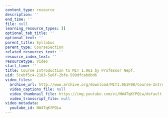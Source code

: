 ```yaml
---
content_type: resource
description: ''
end_time: ''
file: null
learning_resource_types: []
optional_tab_title: ''
optional_text: ''
parent_title: Syllabus
parent_type: CourseSection
related_resources_text: ''
resource_index_text: ''
resourcetype: Video
start_time: ''
title: Course Introduction to MIT 1.061 by Professor Nepf.
uid: 5cebf5c4-2183-5e6f-2bfe-599dfcab8bd6
video_files:
  archive_url: http://www.archive.org/download/MIT1.061F08/Course-Introduction-to-MIT1.061-by-Professor-Nepf.mp4
  video_captions_file: null
  video_thumbnail_file: https://img.youtube.com/vi/NW4TqKfPQLw/default.jpg
  video_transcript_file: null
video_metadata:
  youtube_id: NW4TqKfPQLw
---
```

